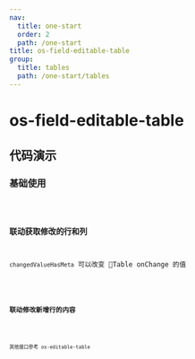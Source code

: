 ```yaml
---
nav:
  title: one-start
  order: 2
  path: /one-start
title: os-field-editable-table
group:
  title: tables
  path: /one-start/tables
---
```


# os-field-editable-table

## 代码演示

### 基础使用

<code src="../demos/field-editable-table/simple.tsx" />

### 联动获取修改的行和列

`changedValueHasMeta` 可以改变 Table onChange 的值

<code src="../demos/field-editable-table/linkage-changed-value.tsx" />

### 联动修改新增行的内容

<code src="../demos/field-editable-table/linkage-add.tsx" />

其他接口参考 os-editable-table
